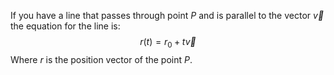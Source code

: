 If you have a line that passes through point $P$ and is parallel to the vector $\vec{v}$ the equation for the line is: 
$$
r(t) = r_0 + t \vec{v}
$$
Where $r$ is the position vector of the point $P$. 